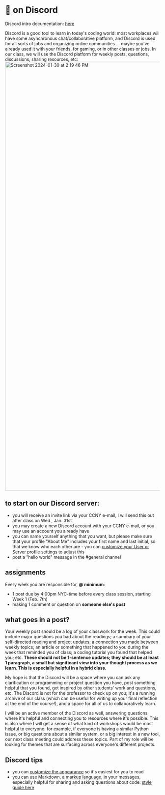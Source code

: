 # 👾 on Discord

Discord intro documentation: [here](https://support.discord.com/hc/en-us/articles/360045138571-Beginner-s-Guide-to-Discord)

Discord is a good tool to learn in today's coding world: most workplaces will have some asynchronous chat/collaborative platform, and Discord is used for all sorts of jobs and organizing online communities ... maybe you've already used it with your friends, for gaming, or in other classes or jobs. In our class, we will use the Discord platform for weekly posts, questions, discussions, sharing resources, etc: 
<img width="1396" alt="Screenshot 2024-01-30 at 2 19 46 PM" src="https://github.com/mab253/bigdata_spring24/assets/17707843/8e7e180b-b3fa-4206-8208-f6571bdab997">



## to start on our Discord server:
  - you will receive an invite link via your CCNY e-mail, I will send this out after class on Wed., Jan. 31st
  - you may create a new Discord account with your CCNY e-mail, or you may use an account you already have
  - you can name yourself anything that you want, but please make sure that your profile "About Me" includes your first name and last initial, so that we know who each other are - you can [customize your User or Server profile settings](https://support.discord.com/hc/en-us/articles/4409388345495-Server-Profiles#h_01FGCPP3V7BS1QVCQQZ2YC0RXB) to adjust this
  - post a "hello world" message in the #general channel

## assignments 

Every week you are responsible for, **@ minimum**:
- 1 post due by 4:00pm NYC-time before every class session, starting Week 1 (Feb. 7th)
- making 1 comment or question on **someone else's post**

## what goes in a post?

Your weekly post should be a log of your classwork for the week. This could include major questions you had about the readings; a summary of your self-directed reading and project updates; a connection you made between weekly topics; an article or something that happened to you during the week that reminded you of class; a coding tutorial you found that helped you; etc. **These should not be 1-sentence updates; they should be at least 1 paragraph, a small but significant view into your thought process as we learn. This is especially helpful in a hybrid class.**

My hope is that the Discord will be a space where you can ask any clarification or programming or project question you have, post something helpful that you found, get inspired by other students' work and questions, etc. The Discord is not for the professor to check up on you; it's a running archive of our class (which can be useful for writing up your final reflection at the end of the course!), and a space for all of us to collaboratively learn.

I will be an active member of the Discord as well, answering questions where it's helpful and connecting you to resources where it's possible. This is also where I will get a sense of what kind of workshops would be most helpful to everyone: for example, if everyone is having a similar Python issue, or big questions about a similar system, or a big interest in a new tool, our next class meeting could address these topics. Part of my role will be looking for themes that are surfacing across everyone's different projects.

## Discord tips
  - you can [customize the appearance](https://support.discord.com/hc/en-us/articles/207260127-How-can-I-change-Discord-s-appearance-theme-) so it's easiest for you to read
  - you can use Markdown, a [markup language](https://www.markdownguide.org/getting-started/), in your messages, especially helpful for sharing and asking questions about code: [style guide here](https://support.discord.com/hc/en-us/articles/210298617-Markdown-Text-101-Chat-Formatting-Bold-Italic-Underline-)

